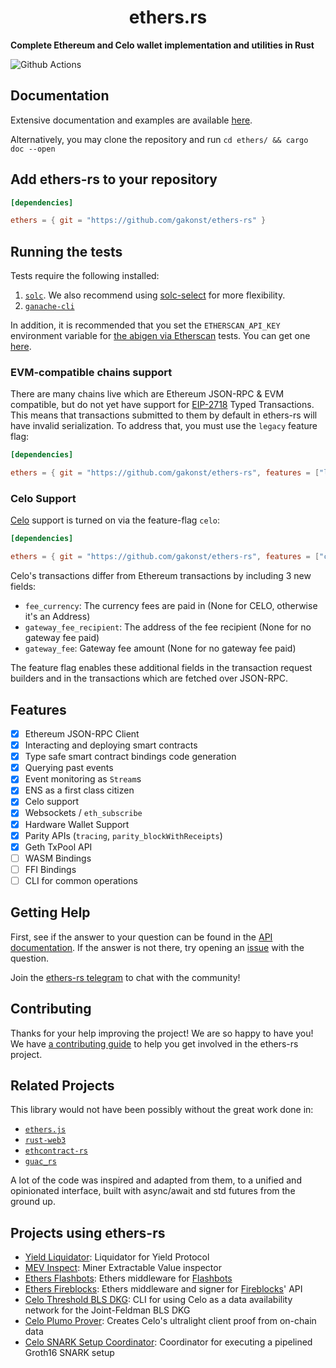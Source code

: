 # <h1 align="center"> ethers.rs </h1>

**Complete Ethereum and Celo wallet implementation and utilities in Rust**

![Github Actions](https://github.com/gakonst/ethers-rs/workflows/Tests/badge.svg)

## Documentation

Extensive documentation and examples are available [here](https://docs.rs/ethers).

Alternatively, you may clone the repository and run `cd ethers/ && cargo doc --open`

## Add ethers-rs to your repository

```toml
[dependencies]

ethers = { git = "https://github.com/gakonst/ethers-rs" }
```

</details>

## Running the tests

Tests require the following installed:
1. [`solc`](https://solidity.readthedocs.io/en/latest/installing-solidity.html). We also recommend using [solc-select](https://github.com/crytic/solc-select) for more flexibility.
2. [`ganache-cli`](https://github.com/trufflesuite/ganache-cli#installation)

In addition, it is recommended that you set the `ETHERSCAN_API_KEY` environment variable 
for [the abigen via Etherscan](https://github.com/gakonst/ethers-rs/blob/master/ethers/tests/major_contracts.rs) tests. 
You can get one [here](https://etherscan.io/apis).

### EVM-compatible chains support

There are many chains live which are Ethereum JSON-RPC & EVM compatible, but do not yet have
support for [EIP-2718](https://eips.ethereum.org/EIPS/eip-2718) Typed Transactions. This means
that transactions submitted to them by default in ethers-rs will have invalid serialization. To
address that, you must use the `legacy` feature flag:

```toml
[dependencies]

ethers = { git = "https://github.com/gakonst/ethers-rs", features = ["legacy"] }
```

### Celo Support

[Celo](http://celo.org/) support is turned on via the feature-flag `celo`:

```toml
[dependencies]

ethers = { git = "https://github.com/gakonst/ethers-rs", features = ["celo"] }
```

Celo's transactions differ from Ethereum transactions by including 3 new fields:
- `fee_currency`: The currency fees are paid in (None for CELO, otherwise it's an Address)
- `gateway_fee_recipient`: The address of the fee recipient (None for no gateway fee paid)
- `gateway_fee`: Gateway fee amount (None for no gateway fee paid)

The feature flag enables these additional fields in the transaction request builders and
in the transactions which are fetched over JSON-RPC.

## Features

- [x] Ethereum JSON-RPC Client
- [x] Interacting and deploying smart contracts
- [x] Type safe smart contract bindings code generation
- [x] Querying past events
- [x] Event monitoring as `Stream`s
- [x] ENS as a first class citizen
- [x] Celo support
- [x] Websockets / `eth_subscribe`
- [x] Hardware Wallet Support
- [x] Parity APIs (`tracing`, `parity_blockWithReceipts`)
- [x] Geth TxPool API
- [ ] WASM Bindings
- [ ] FFI Bindings
- [ ] CLI for common operations

## Getting Help

First, see if the answer to your question can be found in the [API documentation](https://docs.rs/ethers). If the answer
is not there, try opening an [issue](https://github.com/gakonst/ethers-rs/issues/new) with the question.

Join the [ethers-rs telegram](https://t.me/ethers_rs) to chat with the community!

## Contributing

Thanks for your help improving the project! We are so happy to have you! We have
[a contributing guide](https://github.com/gakonst/ethers-rs/blob/master/CONTRIBUTING.md) to
help you get involved in the ethers-rs project.

## Related Projects

This library would not have been possibly without the great work done in:
- [`ethers.js`](https://github.com/ethers-io/ethers.js/)
- [`rust-web3`](https://github.com/tomusdrw/rust-web3/)
- [`ethcontract-rs`](https://github.com/gnosis/ethcontract-rs/)
- [`guac_rs`](https://github.com/althea-net/guac_rs/tree/master/web3/src/jsonrpc)

A lot of the code was inspired and adapted from them, to a unified and opinionated interface,
built with async/await and std futures from the ground up.

## Projects using ethers-rs

- [Yield Liquidator](https://github.com/yieldprotocol/yield-liquidator/): Liquidator for Yield Protocol
- [MEV Inspect](https://github.com/flashbots/mev-inspect-rs/): Miner Extractable Value inspector
- [Ethers Flashbots](https://github.com/onbjerg/ethers-flashbots): Ethers middleware for [Flashbots](https://docs.flashbots.net)
- [Ethers Fireblocks](https://github.com/gakonst/ethers-fireblocks): Ethers middleware and signer for [Fireblocks](https://fireblocks.io)' API
- [Celo Threshold BLS DKG](https://github.com/celo-org/celo-threshold-bls-rs/): CLI for using Celo as a data availability network for the Joint-Feldman BLS DKG
- [Celo Plumo Prover](https://github.com/celo-org/plumo-prover): Creates Celo's ultralight client proof from on-chain data
- [Celo SNARK Setup Coordinator](https://github.com/celo-org/snark-setup-operator): Coordinator for executing a pipelined Groth16 SNARK setup
